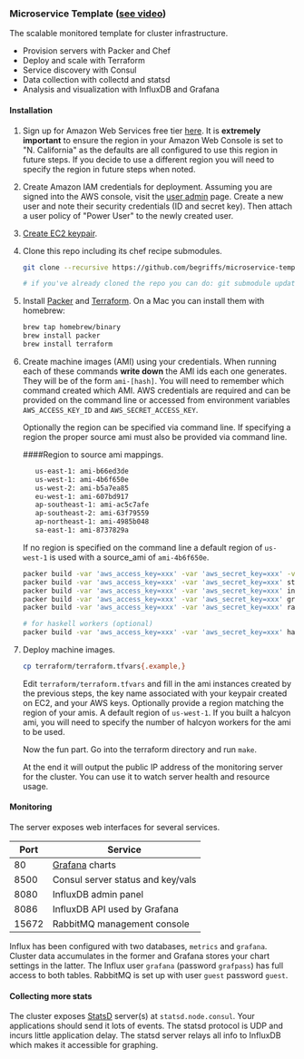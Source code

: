 ### Microservice Template ([see video](http://begriffs.com/posts/2015-02-15-microservice-template.html))

The scalable monitored template for cluster infrastructure.

* Provision servers with Packer and Chef
* Deploy and scale with Terraform
* Service discovery with Consul
* Data collection with collectd and statsd
* Analysis and visualization with InfluxDB and Grafana

#### Installation

1. Sign up for Amazon Web Services free tier [here](http://aws.amazon.com/free/).
    It is **extremely important** to ensure the region in your
    Amazon Web Console is set to "N. California" as the defaults 
    are all configured to use this region in future steps. If you decide
    to use a different region you will need to specify the region in future
    steps when noted.

2. Create Amazon IAM credentials for deployment.
    Assuming you are signed into the AWS console, visit the [user
    admin](https://console.aws.amazon.com/iam/home#users) page. Create
    a new user and note their security credentials (ID and secret key).
    Then attach a user policy of "Power User" to the newly created user.

3. [Create EC2 keypair](https://console.aws.amazon.com/ec2/v2/home?region=us-west-1#KeyPairs:sort=keyName).

4. Clone this repo including its chef recipe submodules.
    ```bash
    git clone --recursive https://github.com/begriffs/microservice-template.git

    # if you've already cloned the repo you can do: git submodule update --init
    ```

5. Install <a href="https://www.packer.io/" target="_blank">Packer</a> and
    <a href="https://www.terraform.io/" target="_blank">Terraform</a>. On a
    Mac you can install them with homebrew:
    ```bash
    brew tap homebrew/binary
    brew install packer
    brew install terraform
    ```

6. Create machine images (AMI) using your credentials.
    When running each of these commands **write down** the AMI ids
    each one generates. They will be of the form `ami-[hash]`. You
    will need to remember which command created which AMI.
    AWS credentials are required and can be provided on the command line or
    accessed from environment variables `AWS_ACCESS_KEY_ID` and `AWS_SECRET_ACCESS_KEY`.

    Optionally the region can be specified via command line. If specifying a region the proper
    source ami must also be provided via command line.

    ####Region to source ami mappings.
    ```bash
       us-east-1: ami-b66ed3de
       us-west-1: ami-4b6f650e
       us-west-2: ami-b5a7ea85
       eu-west-1: ami-607bd917
       ap-southeast-1: ami-ac5c7afe
       ap-southeast-2: ami-63f79559
       ap-northeast-1: ami-4985b048
       sa-east-1: ami-8737829a
    ```

    If no region is specified on the command line a default region of `us-west-1` is used
    with a source_ami of `ami-4b6f650e`.

    ```bash
    packer build -var 'aws_access_key=xxx' -var 'aws_secret_key=xxx' -var 'region=us-east-1' -var 'source_ami=ami-b66ed3de' consul.json 
    packer build -var 'aws_access_key=xxx' -var 'aws_secret_key=xxx' statsd.json
    packer build -var 'aws_access_key=xxx' -var 'aws_secret_key=xxx' influx.json
    packer build -var 'aws_access_key=xxx' -var 'aws_secret_key=xxx' grafana.json
    packer build -var 'aws_access_key=xxx' -var 'aws_secret_key=xxx' rabbitmq.json

    # for haskell workers (optional)
    packer build -var 'aws_access_key=xxx' -var 'aws_secret_key=xxx' halcyon.json
    ```

7. Deploy machine images.
    ```bash
    cp terraform/terraform.tfvars{.example,}
    ```
    Edit `terraform/terraform.tfvars` and fill in the ami instances created by
    the previous steps, the key name associated with your keypair created on EC2,
    and your AWS keys. Optionally provide a region matching the region of your amis.
    A default region of `us-west-1`. If you built a halcyon ami, you will need to
    specify the number of halcyon workers for the ami to be used.

    Now the fun part. Go into the terraform directory and run `make`.

    At the end it will output the public IP address of the monitoring
    server for the cluster. You can use it to watch server health and
    resource usage.

#### Monitoring

The server exposes web interfaces for several services.

Port  | Service
----- | -------------------------------------
80    | [Grafana](http://grafana.org/) charts
8500  | Consul server status and key/vals
8080  | InfluxDB admin panel
8086  | InfluxDB API used by Grafana
15672 | RabbitMQ management console

Influx has been configured with two databases, `metrics` and
`grafana`. Cluster data accumulates in the former and Grafana stores
your chart settings in the latter. The Influx user `grafana` (password
`grafpass`) has full access to both tables. RabbitMQ is set up with
user `guest` password `guest`.

#### Collecting more stats

The cluster exposes [StatsD](https://github.com/etsy/statsd/)
server(s) at `statsd.node.consul`. Your applications should send
it lots of events. The statsd protocol is UDP and incurs little
application delay. The statsd server relays all info to InfluxDB
which makes it accessible for graphing.
